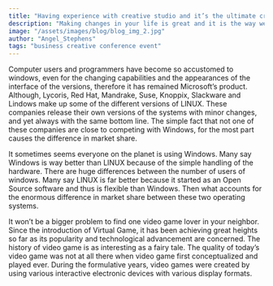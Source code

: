 ```yaml
---
title: "Having experience with creative studio and it’s the ultimate creative factory version of this planet."
description: "Making changes in your life is great and it is the way we grow and develop as people. Change is a constant process and part of being human. When you embark on changing anything in your life you have to start from where you are. Until you know where that is it would be difficult to effectively make the change. You have to start with a baseline."
image: "/assets/images/blog/blog_img_2.jpg"
author: "Angel_Stephens"
tags: "business creative conference event"
---
```

Computer users and programmers have become so accustomed to windows, even for the changing capabilities and the appearances of the interface of the versions, therefore it has remained Microsoft’s product. Although, Lycoris, Red Hat, Mandrake, Suse, Knoppix, Slackware and Lindows make up some of the different versions of LINUX. These companies release their own versions of the systems with minor changes, and yet always with the same bottom line. The simple fact that not one of these companies are close to competing with Windows, for the most part causes the difference in market share.

It sometimes seems everyone on the planet is using Windows. Many say Windows is way better than LINUX because of the simple handling of the hardware. There are huge differences between the number of users of windows. Many say LINUX is far better because it started as an Open Source software and thus is flexible than Windows. Then what accounts for the enormous difference in market share between these two operating systems.

It won’t be a bigger problem to find one video game lover in your neighbor. Since the introduction of Virtual Game, it has been achieving great heights so far as its popularity and technological advancement are concerned. The history of video game is as interesting as a fairy tale. The quality of today’s video game was not at all there when video game first conceptualized and played ever. During the formulative years, video games were created by using various interactive electronic devices with various display formats.